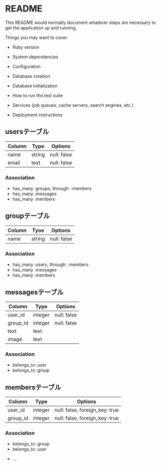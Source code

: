 # README

This README would normally document whatever steps are necessary to get the
application up and running.

Things you may want to cover:

* Ruby version

* System dependencies

* Configuration

* Database creation

* Database initialization

* How to run the test suite

* Services (job queues, cache servers, search engines, etc.)

* Deployment instructions

## usersテーブル

|Column|Type|Options|
|------|----|-------|
|name|string|null: false|
|email|text|null: false|

### Association
- has_many :groups, through: :members
- has_many :messages
- has_many :members

## groupテーブル

|Column|Tyoe|Options|
|------|----|-------|
|name|string|null: false|

### Association
- has_many :users, through: :members
- has_many :messages
- has_many :members

## messagesテーブル

|Column|Type|Options|
|------|----|-------|
|user_id|integer|null: false|
|group_id|integer|null: false|
|text|text|
|image|text|

### Association
- belongs_to :user
- belongs_to :group

## membersテーブル

|Column|Type|Options|
|------|----|-------|
|user_id|integer|null: false, foreign_key: true|
|group_id|integer|null: false, foreign_key: true|

### Association

- belongs_to :group
- belongs_to :user

* ...
